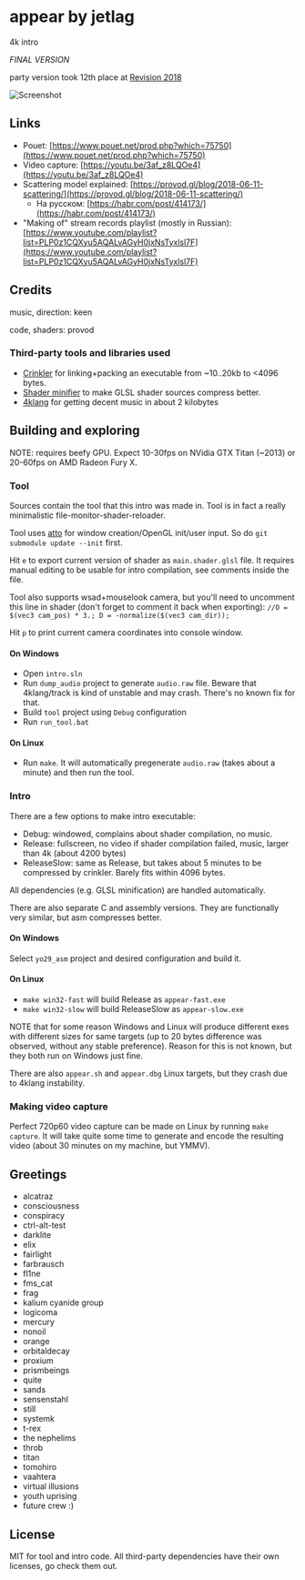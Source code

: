 # appear by jetlag

4k intro

*FINAL VERSION*

party version took 12th place at [Revision 2018](https://2018.revision-party.net/)

![Screenshot](https://yolp.omgwtf.ru/jetlag_appear_final.jpg)

## Links
- Pouet: [https://www.pouet.net/prod.php?which=75750](https://www.pouet.net/prod.php?which=75750)
- Video capture: [https://youtu.be/3af_z8LQOe4](https://youtu.be/3af_z8LQOe4)
- Scattering model explained: [https://provod.gl/blog/2018-06-11-scattering/](https://provod.gl/blog/2018-06-11-scattering/)
  - На русском: [https://habr.com/post/414173/](https://habr.com/post/414173/)
- "Making of" stream records playlist (mostly in Russian): [https://www.youtube.com/playlist?list=PLP0z1CQXyu5AQALvAGyH0jxNsTyxlsl7F](https://www.youtube.com/playlist?list=PLP0z1CQXyu5AQALvAGyH0jxNsTyxlsl7F)

## Credits
music, direction: keen

code, shaders: provod

### Third-party tools and libraries used
* [Crinkler](http://crinkler.net) for linking+packing an executable from ~10..20kb to <4096 bytes.
* [Shader minifier](https://github.com/laurentlb/Shader_Minifier) to make GLSL shader sources compress better.
* [4klang](http://4klang.untergrund.net/) for getting decent music in about 2 kilobytes

## Building and exploring
NOTE: requires beefy GPU. Expect 10-30fps on NVidia GTX Titan (~2013) or 20-60fps on AMD Radeon Fury X.

### Tool
Sources contain the tool that this intro was made in. Tool is in fact a really minimalistic file-monitor-shader-reloader.

Tool uses [atto](https://github.com/w23/atto) for window creation/OpenGL init/user input. So do `git submodule update --init` first.

Hit `e` to export current version of shader as `main.shader.glsl` file. It requires manual editing to be usable for intro compilation, see comments inside the file.

Tool also supports wsad+mouselook camera, but you'll need to uncomment this line in shader (don't forget to comment it back when exporting): `//O = $(vec3 cam_pos) * 3.; D = -normalize($(vec3 cam_dir));`

Hit `p` to print current camera coordinates into console window.

#### On Windows
- Open `intro.sln`
- Run `dump_audio` project to generate `audio.raw` file. Beware that 4klang/track is kind of unstable and may crash. There's no known fix for that.
- Build `tool` project using `Debug` configuration
- Run `run_tool.bat`

#### On Linux
- Run `make`. It will automatically pregenerate `audio.raw` (takes about a minute) and then run the tool.

### Intro
There are a few options to make intro executable:
- Debug: windowed, complains about shader compilation, no music.
- Release: fullscreen, no video if shader compilation failed, music, larger than 4k (about 4200 bytes)
- ReleaseSlow: same as Release, but takes about 5 minutes to be compressed by crinkler. Barely fits within 4096 bytes.

All dependencies (e.g. GLSL minification) are handled automatically.

There are also separate C and assembly versions. They are functionally very similar, but asm compresses better.

#### On Windows
Select `yo29_asm` project and desired configuration and build it.

#### On Linux
- `make win32-fast` will build Release as `appear-fast.exe`
- `make win32-slow` will build ReleaseSlow as `appear-slow.exe`

NOTE that for some reason Windows and Linux will produce different exes with different sizes for same targets (up to 20 bytes difference was observed, without any stable preference). Reason for this is not known, but they both run on Windows just fine.

There are also `appear.sh` and `appear.dbg` Linux targets, but they crash due to 4klang instability.

### Making video capture
Perfect 720p60 video capture can be made on Linux by running `make capture`. It will take quite some time to generate and encode the resulting video (about 30 minutes on my machine, but YMMV).

## Greetings
- alcatraz
-	consciousness
-	conspiracy
-	ctrl-alt-test
-	darklite
-	elix
-	fairlight
-	farbrausch
-	fl1ne
-	fms_cat
-	frag
-	kalium cyanide group
-	logicoma
-	mercury
-	nonoil
-	orange
-	orbitaldecay
-	proxium
-	prismbeings
-	quite
-	sands
-	sensenstahl
-	still
-	systemk
-	t-rex
-	the nephelims
-	throb
-	titan
-	tomohiro
-	vaahtera
-	virtual illusions
-	youth uprising
-	future crew :)

## License
MIT for tool and intro code. All third-party dependencies have their own licenses, go check them out.
